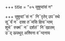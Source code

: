 +++
title = "०५ सुषुप्वांसं न"

+++
सुषुप्वां᳓सं न᳓ नि᳓रृतेर् उप᳓स्थे  
सू᳓र्यं न᳓ दस्रा त᳓मसि क्षिय᳓न्तम्  
शुभे᳓ रुक्मं᳓ न᳓ दर्शतं᳓ नि᳓खातम्  
उ᳓द् ऊपथुर् अश्विना व᳓न्दनाय